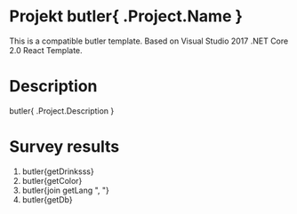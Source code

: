 # Projekt butler{ .Project.Name }

This is a compatible butler template. Based on Visual Studio 2017 .NET Core 2.0 React Template.

# Description

butler{ .Project.Description }

# Survey results

1. butler{getDrinksss}
2. butler{getColor}
3. butler{join getLang ", "}
4. butler{getDb}
